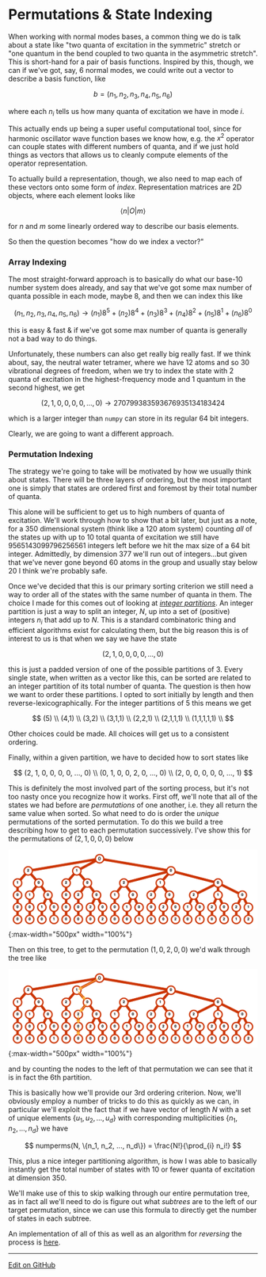 # Permutations & State Indexing

When working with normal modes bases, a common thing we do is talk about a state like 
"two quanta of excitation in the symmetric" stretch or "one quantum in the bend coupled to two quanta in the asymmetric stretch".
This is short-hand for a pair of basis functions.
Inspired by this, though, we can if we've got, say, 6 normal modes, we could write out a vector to describe a basis function, like

$$
b = (n_1, n_2, n_3, n_4, n_5, n_6)
$$

where each $n_i$ tells us how many quanta of excitation we have in mode $i$.

This actually ends up being a super useful computational tool, since for harmonic oscillator wave function bases we know how, e.g.
the $x^2$ operator can couple states with different numbers of quanta, and if we just hold things as vectors that allows us to cleanly
compute elements of the operator representation.

To actually build a representation, though, we also need to map each of these vectors onto some form of _index_.
Representation matrices are 2D objects, where each element looks like

$$
\left\langle n \right\lvert 
    O
\left\rvert  m \right\rangle
$$

for $n$ and $m$ some linearly ordered way to describe our basis elements.

So then the question becomes "how do we index a vector?"

### Array Indexing

The most straight-forward approach is to basically do what our base-10 number system does already, 
and say that we've got some max number of quanta possible in each mode, maybe 8, and then we can index this like

$$
(n_1, n_2, n_3, n_4, n_5, n_6) \rightarrow (n_1) 8^5 + (n_2) 8^4 + (n_3) 8^3 + (n_4) 8^2 + (n_5) 8^1 + (n_6) 8^0
$$

this is easy & fast & if we've got some max number of quanta is generally not a bad way to do things.

Unfortunately, these numbers can also get really big really fast.
If we think about, say, the neutral water tetramer, where we have 12 atoms and so 30 vibrational degrees of freedom,
when we try to index the state with 2 quanta of excitation in the highest-frequency mode and 1 quantum in
the second highest, we get

$$
(2, 1, 0, 0, 0, 0, ..., 0) \rightarrow 270799383593676935134183424
$$

which is a larger integer than `numpy` can store in its regular 64 bit integers.

Clearly, we are going to want a different approach.

### Permutation Indexing

The strategy we're going to take will be motivated by how we usually think about states.
There will be three layers of ordering, but the most important one is simply that
states are ordered first and foremost by their total number of quanta.

This alone will be sufficient to get us to high numbers of quanta of excitation.
We'll work through how to show that a bit later, but just as a note, for a 350 dimensional system (think like a 120 atom system)
counting _all_ of the states up with up to 10 total quanta of excitation we still have $9565143099796256561$ integers left
before we hit the max size of a 64 bit integer. Admittedly, by dimension 377 we'll run out of integers...but given that we've never
gone beyond 60 atoms in the group and usually stay below 20 I think we're probably safe.

Once we've decided that this is our primary sorting criterion we still need a way to order all of the states with the same number of
quanta in them.
The choice I made for this comes out of looking at [_integer partitions_](https://en.wikipedia.org/wiki/Partition_(number_theory)). 
An integer partition is just a way to split an integer, $N$, up into a set of (positive) integers ${n_i}$ that add up to $N$.
This is a standard combinatoric thing and efficient algorithms exist for calculating them, but the big reason this is of interest to
us is that when we say we have the state 

$$
(2, 1, 0, 0, 0, 0, ..., 0)
$$

this is just a padded version of one of the possible partitions of $3$.
Every single state, when written as a vector like this, can be sorted are related to an integer partition of its total number of quanta.
The question is then how we want to order these partitions. 
I opted to sort initially by length and then reverse-lexicographically.
For the integer partitions of $5$ this means we get

$$
(5) \\ 
(4,1) \\
(3,2) \\
(3,1,1) \\
(2,2,1) \\
(2,1,1,1) \\
(1,1,1,1,1) \\
$$

Other choices could be made. 
All choices will get us to a consistent ordering.

Finally, within a given partition, we have to decided how to sort states like

$$
(2, 1, 0, 0, 0, 0, ..., 0) \\
(0, 1, 0, 0, 2, 0, ..., 0) \\
(2, 0, 0, 0, 0, 0, ..., 1)
$$ 

This is definitely the most involved part of the sorting process, but it's not too nasty once you recognize how it works.
First off, we'll note that all of the states we had before are _permutations_ of one another, i.e. they all return the
same value when sorted.
So what need to do is order the _unique_ permutations of the sorted permutation.
To do this we build a tree describing how to get to each permutation successively. 
I've show this for the permutations of $(2, 1, 0, 0, 0)$ below

![perm tree](img/partition_tree.png){:max-width="500px" width="100%"}

Then on this tree, to get to the permutation $(1, 0, 2, 0, 0)$ we'd walk through the tree like

![annotate tree](img/partition_tree_annotate.png){:max-width="500px" width="100%"}

and by counting the nodes to the left of that permutation we can see that it is in fact the 6th partition.

This is basically how we'll provide our 3rd ordering criterion. Now, we'll obviously employ a number of tricks to do this as quickly
as we can, in particular we'll exploit the fact that if we have vector of length $N$ with a set of unique elements $\{u_1, u_2, ..., u_d\}$ with
 corresponding multiplicities $\{n_1, n_2, ..., n_d\}$ we have
 
$$
numperms(N, \{n_1, n_2, ..., n_d\}) = \frac{N!}{\prod_{i} n_i!}
$$
 
This, plus a nice integer partitioning algorithm, is how I was able to basically instantly get the total number of states with 10 or fewer quanta
 of excitation at dimension 350.

We'll make use of this to skip walking through our entire permutation tree, as in fact all we'll need to do is figure out what _subtrees_ are to the left
of our target permutation, since we can use this formula to directly get the number of states in each subtree.

An implementation of all of this as well as an algorithm for _reversing_ the process is [here](https://github.com/McCoyGroup/Psience/blob/3bd778480196636e9b1fb0d4e262c046ee549c92/Psience/BasisReps/StateIndexers.py#L73).

---
[Edit on GitHub](https://github.com/McCoyGroup/Notes/edit/master/Misc/PermutationsStateIndexing.md)